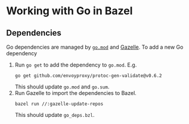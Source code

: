 # Working with Go in Bazel

## Dependencies

Go dependencies are managed by [`go.mod`][go-deps] and [Gazelle][gazelle].
To add a new Go dependency

1. Run `go get` to add the dependency to `go.mod`. E.g.
    ```
    go get github.com/envoyproxy/protoc-gen-validate@v0.6.2
    ```
    This should update `go.mod` and `go.sum`.
2. Run Gazelle to import the dependencies to Bazel.
    ```
    bazel run //:gazelle-update-repos
    ```
    This should update `go_deps.bzl`.

[go-deps]: https://go.dev/doc/modules/managing-dependencies
[gazelle]: https://github.com/bazelbuild/bazel-gazelle
